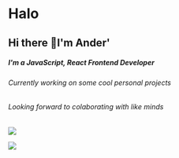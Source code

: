 # Halo
## Hi there 👋I'm Ander'


##### I'm a JavaScript, React Frontend Developer 

###### Currently working on some cool personal projects

###### Looking forward to colaborating with like minds

![](https://media.giphy.com/media/3E2cPlvPv37TkNPmNk/giphy.gif)

![](https://icons8.com/icon/CIAZz2CYc6Kc/tailwindcss)





